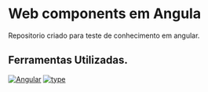 
# Web components em Angula

Repositorio criado para teste de conhecimento em angular.




## Ferramentas Utilizadas.
[![Angular](https://img.shields.io/badge/Angular-DD0031.svg?style=for-the-badge&logo=Angular&logoColor=white)]()
[![type](https://img.shields.io/badge/TypeScript-3178C6.svg?style=for-the-badge&logo=TypeScript&logoColor=white)]()



